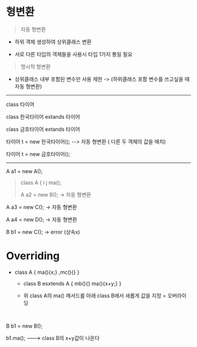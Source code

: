 # 형변환





> 자동 형변환

- 하위 객체 생성하여 상위클래스 변환

- 서로 다른 타입의 객체들을 사용시 타입 1가지 통일 필요



> 명시적 형변환

- 상위클래스 내부 포함된 변수만 사용 제한 -> (하위클래스 포함 변수를 쓰고싶을 때 자동 형변환)



---

class 타이어

class 한국타이어 extands 타이어

class 금호타이어 extands 타이어

타이어 t = new 한국타이어(); --> 자동 형변환 ( 다른 두 객체의 값을 매치)

타이어 t = new 금호타이어();

---

A a1 = new A();

> class A { i j ma(); 
>
> A a2 = new B(); -> 자동 형변환



A a3 = new C(); -> 자동 형변환   

A a4 = new D(); -> 자동 형변환

B b1 = new C(); -> error (상속x)   





# Overriding

- class A { ma(){x;} ,mc(){} }             

  - class B esxtends A { mb(){} ma(){x+y;} }      

  - 위 class A의 ma() 메서드를 아래 class B에서 새롭게 값을 지정 = 오버라이딩

​    

B b1 = new B();

b1.ma();   --->  class B의 x+y값이 나온다

​    

​    
